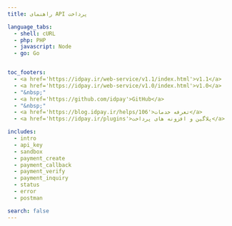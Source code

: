 ```yaml
---
title: راهنمای API پرداخت

language_tabs:
  - shell: cURL
  - php: PHP
  - javascript: Node
  - go: Go


toc_footers:
  - <a href='https://idpay.ir/web-service/v1.1/index.html'>v1.1</a>
  - <a href='https://idpay.ir/web-service/v1.0/index.html'>v1.0</a>
  - "&nbsp;"
  - <a href='https://github.com/idpay'>GitHub</a>
  - "&nbsp;"
  - <a href='https://blog.idpay.ir/helps/106'>تعرفه خدمات</a>
  - <a href='https://idpay.ir/plugins'>پلاگین و افزونه های پرداخت</a>

includes:
  - intro
  - api_key
  - sandbox
  - payment_create
  - payment_callback
  - payment_verify
  - payment_inquiry
  - status
  - error
  - postman

search: false
---
```

